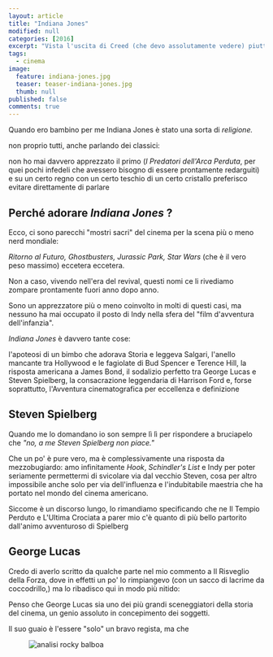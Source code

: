 ```yaml
---
layout: article
title: "Indiana Jones"
modified: null
categories: [2016]
excerpt: "Vista l'uscita di Creed (che devo assolutamente vedere) piuttosto che una futura ed interminabile premessa ho pensato fosse il caso di scrivere un bel post dedicato a Rocky Balboa..."
tags:
  - cinema
image: 
  feature: indiana-jones.jpg
  teaser: teaser-indiana-jones.jpg
  thumb: null
published: false
comments: true
---
```


Quando ero bambino per me Indiana Jones è stato una sorta di _religione._

non proprio tutti, anche parlando dei classici: 

non ho mai davvero apprezzato il primo (_I Predatori dell'Arca Perduta_, per quei pochi infedeli che avessero bisogno di essere prontamente redarguiti) e su un certo regno con un certo teschio di un certo cristallo preferisco evitare direttamente di parlare

## Perché adorare _Indiana Jones_ ?

Ecco, ci sono parecchi "mostri sacri" del cinema per la scena più o meno nerd mondiale: 

_Ritorno al Futuro, Ghostbusters, Jurassic Park, Star Wars_ (che è il vero peso massimo) eccetera eccetera.

Non a caso, vivendo nell'era del revival, questi nomi ce li rivediamo zompare prontamente fuori anno dopo anno.

Sono un apprezzatore più o meno coinvolto in molti di questi casi, ma nessuno ha mai occupato il posto di Indy nella sfera del "film d'avventura dell'infanzia".

_Indiana Jones_ è davvero tante cose: 

l'apoteosi di un bimbo che adorava Storia e leggeva Salgari, l'anello mancante tra Hollywood e le fagiolate di Bud Spencer e Terence Hill, la risposta americana a James Bond, il sodalizio perfetto tra George Lucas e Steven Spielberg, la consacrazione leggendaria di Harrison Ford e, forse soprattutto, l'Avventura cinematografica per eccellenza e definizione

## Steven Spielberg

Quando me lo domandano io son sempre lì lì per rispondere a bruciapelo che _"no, a me Steven Spielberg non piace."_

Che un po' è pure vero, ma è complessivamente una risposta da mezzobugiardo: amo infinitamente _Hook_, _Schindler's List_ e Indy per poter seriamente permettermi di svicolare via dal vecchio Steven, cosa per altro impossibile anche solo per via dell'influenza e l'indubitabile maestria che ha portato nel mondo del cinema americano. 

Siccome è un discorso lungo, lo rimandiamo specificando che ne Il Tempio Perduto e L'Ultima Crociata a parer mio c'è quanto di più bello partorito dall'animo avventuroso di Spielberg

## George Lucas

Credo di averlo scritto da qualche parte nel mio commento a Il Risveglio della Forza, dove in effetti un po' lo rimpiangevo (con un sacco di lacrime da coccodrillo,) ma lo ribadisco qui in modo più nitido:

Penso che George Lucas sia uno dei più grandi sceneggiatori della storia del cinema, un genio assoluto in concepimento dei soggetti.

Il suo guaio è l'essere "solo" un bravo regista, ma che 

<figure>
	<img src="https://upload.wikimedia.org/wikipedia/commons/thumb/a/a2/Sylvester_Stallone_-_1977.jpg/800px-Sylvester_Stallone_-_1977.jpg" alt="analisi rocky balboa">
</figure> 

